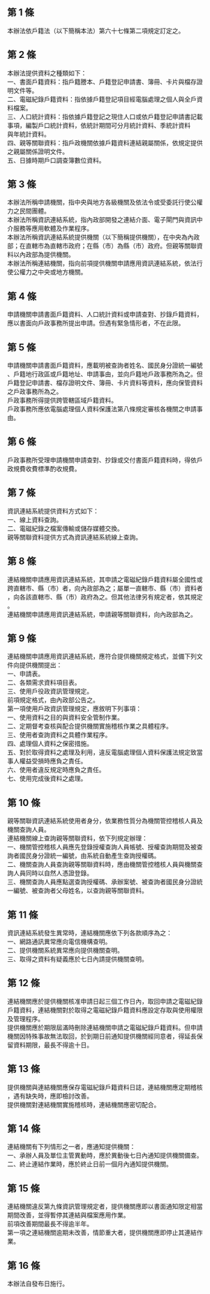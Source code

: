 第 1 條
-------
本辦法依戶籍法（以下簡稱本法）第六十七條第二項規定訂定之。

第 2 條
-------
本辦法提供資料之種類如下：  
一、書面戶籍資料：指戶籍謄本、戶籍登記申請書、簿冊、卡片與檔存證  
    明文件等。  
二、電磁紀錄戶籍資料：指依據戶籍登記項目經電腦處理之個人與全戶資  
    料檔案。  
三、人口統計資料：指依據戶籍登記之現住人口或依戶籍登記申請書記載  
    事項，編製戶口統計資料，依統計期間可分月統計資料、季統計資料  
    與年統計資料。  
四、親等關聯資料：指戶政機關依據戶籍資料連結親屬關係，依規定提供  
    之親屬關係證明文件。  
五、日據時期戶口調查簿數位資料。

第 3 條
-------
本辦法所稱申請機關，指中央與地方各級機關及依法令或受委託行使公權  
力之民間團體。  
本辦法所稱資訊連結系統，指內政部開發之連結介面、電子閘門與資訊中  
介服務等應用軟體及作業程序。  
本辦法所稱資訊連結系統提供機關（以下簡稱提供機關），在中央為內政  
部；在直轄市為直轄市政府；在縣（市）為縣（市）政府。但親等關聯資  
料以內政部為提供機關。  
本辦法所稱連結機關，指向前項提供機關申請應用資訊連結系統，依法行  
使公權力之中央或地方機關。

第 4 條
-------
申請機關申請書面戶籍資料、人口統計資料或申請查對、抄錄戶籍資料，  
應以書面向戶政事務所提出申請。但遇有緊急情形者，不在此限。

第 5 條
-------
申請機關申請書面戶籍資料，應載明被查詢者姓名、國民身分證統一編號  
、戶籍地行政區或戶籍地址、申請事由，並向戶籍地戶政事務所為之。但  
戶籍登記申請書、檔存證明文件、簿冊、卡片資料等資料，應向保管資料  
之戶政事務所為之。  
戶政事務所得提供跨管轄區域戶籍資料。  
戶政事務所應依電腦處理個人資料保護法第八條規定審核各機關之申請事  
由。

第 6 條
-------
戶政事務所受理申請機關申請查對、抄錄或交付書面戶籍資料時，得依戶  
政規費收費標準酌收規費。

第 7 條
-------
資訊連結系統提供資料方式如下：  
一、線上資料查詢。  
二、電磁紀錄之檔案傳輸或儲存媒體交換。  
親等關聯資料提供方式為資訊連結系統線上查詢。

第 8 條
-------
連結機關申請應用資訊連結系統，其申請之電磁紀錄戶籍資料屬全國性或  
跨直轄市、縣（市）者，向內政部為之；屬單一直轄市、縣（市）資料者  
，向各該直轄市、縣（市）政府為之。但其他法律另有規定者，依其規定  
。  
連結機關申請應用資訊連結系統，申請親等關聯資料，向內政部為之。

第 9 條
-------
連結機關申請應用資訊連結系統，應符合提供機關規定格式，並備下列文  
件向提供機關提出：  
一、申請表。  
二、各類需求資料項目表。  
三、使用戶役政資訊管理規定。  
前項規定格式，由內政部公告之。  
第一項使用戶政資訊管理規定，應敘明下列事項：  
一、使用資料之目的與資料安全管制作業。  
二、定期督考查核與配合提供機關實施稽核作業之具體程序。  
三、使用者查詢資料之具體作業程序。  
四、處理個人資料之保密措施。  
五、對於取得資料之處理及利用，違反電腦處理個人資料保護法規定致當  
    事人權益受損時應負之責任。  
六、使用者違反規定時應負之責任。  
七、使用完成後資料之處理。

第 10 條
--------
親等關聯資訊連結系統使用者身分，依業務性質分為機關管控稽核人員及  
機關查詢人員。  
連結機關線上查詢親等關聯資料，依下列規定辦理：  
一、機關管控稽核人員應先登錄授權查詢人員帳號、授權查詢期間及被查  
    詢者國民身分證統一編號，由系統自動產生查詢授權碼。  
二、機關查詢人員查詢親等關聯資料時，應由機關管控稽核人員與機關查  
    詢人員同時以自然人憑證登錄。  
三、機關查詢人員應點選查詢授權碼、承辦案號、被查詢者國民身分證統  
    一編號、被查詢者父母姓名，以查詢親等關聯資料。

第 11 條
--------
資訊連結系統發生異常時，連結機關應依下列各款順序為之：  
一、網路通訊異常應向電信機構查明。  
二、提供機關系統異常應向提供機關查明。  
三、取得之資料有疑義應於七日內請提供機關查明。

第 12 條
--------
連結機關應於提供機關核准申請日起三個工作日內，取回申請之電磁紀錄  
戶籍資料，連結機關對於取得之電磁紀錄戶籍資料應設定存取與使用權限  
及管理程序。  
提供機關應於期限屆滿時刪除連結機關申請之電磁紀錄戶籍資料。但申請  
機關因特殊事故無法取回，於到期日前通知提供機關經同意者，得延長保  
留資料期限，最長不得逾十日。

第 13 條
--------
提供機關與連結機關應保存電磁紀錄戶籍資料日誌，連結機關應定期稽核  
，遇有缺失時，應即檢討改善。  
提供機關對連結機關實施稽核時，連結機關應密切配合。

第 14 條
--------
連結機關有下列情形之一者，應通知提供機關：  
一、承辦人員及單位主管異動時，應於異動後七日內通知提供機關備查。  
二、終止連結作業時，應於終止日前一個月內通知提供機關。

第 15 條
--------
連結機關違反第九條資訊管理規定者，提供機關應即以書面通知限定相當  
期間改善，並得暫停其連結與檔案應用作業。  
前項改善期間最長不得逾半年。  
第一項之連結機關逾期未改善，情節重大者，提供機關應即停止其連結作  
業。

第 16 條
--------
本辦法自發布日施行。

